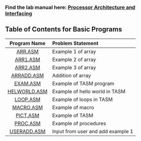 ### Find the lab manual here: [Processor Architecture and Interfacing](../PIL.pdf)

## Table of Contents for Basic Programs

| Program Name                     | Problem Statement                    |
| :-----------------------------:  | :--------------------------------    |
|[ARR.ASM](ARR.ASM)|Example 1 of array|
|[ARR1.ASM](ARR1.ASM)|Example 2 of array|
|[ARR2.ASM](ARR2.ASM)|Example 3 of array|
|[ARRADD.ASM](ARRADD.ASM)|Addition of array|
|[EXAM.ASM](EXAM.ASM)|Example of TASM program|
|[HELWORLD.ASM](HELWORLD.ASM)|Example of hello world in TASM|
|[LOOP.ASM](LOOP.ASM)|Example of loops in TASM|
|[MACRO.ASM](MACRO.ASM)|Example of macro|
|[PICT.ASM](PICT.ASM)|Example of TASM|
|[PROC.ASM](PROC.ASM)|Example of procedures|
|[USERADD.ASM](USERADD.ASM)|Input from user and add example 1|

